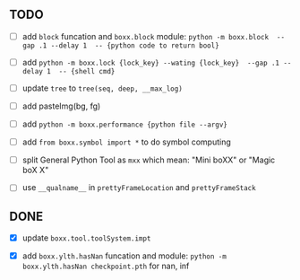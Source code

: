 

## TODO

 - [ ] add `block` funcation and `boxx.block` module: `python -m boxx.block  --gap .1 --delay 1  -- {python code to return bool}`

 - [ ] add `python -m boxx.lock {lock_key} --wating {lock_key}  --gap .1 --delay 1  -- {shell cmd}`

 - [ ] update `tree` to `tree(seq, deep, __max_log)`

 - [ ] add pasteImg(bg, fg)
  
 - [ ] add `python -m boxx.performance {python file --argv}`
 
 - [ ] add `from boxx.symbol import *` to do symbol computing
 
 - [ ] split General Python Tool as `mxx` which mean: "Mini boXX" or "Magic boX X"

 - [ ] use `__qualname__` in  `prettyFrameLocation` and `prettyFrameStack`
 
## DONE
 - [x] update `boxx.tool.toolSystem.impt` 

 - [x] add `boxx.ylth.hasNan` funcation and module: `python -m boxx.ylth.hasNan checkpoint.pth` for nan, inf
